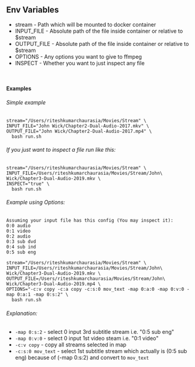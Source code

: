 ## Env Variables
- stream - Path which will be mounted to docker container
- INPUT_FILE - Absolute path of the file inside container or relative to $stream
- OUTPUT_FILE - Absolute path of the file inside container or relative to $stream
- OPTIONS - Any options you want to give to ffmpeg
- INSPECT - Whether you want to just inspect any file
<br />

#### Examples

###### Simple example
```
stream="/Users/riteshkumarchaurasia/Movies/Stream" \
INPUT_FILE="John Wick/Chapter2-Dual-Audio-2017.mkv" \
OUTPUT_FILE="John Wick/Chapter2-Dual-Audio-2017.mp4" \
  bash run.sh
```

###### If you just want to inspect a file run like this:
```
stream="/Users/riteshkumarchaurasia/Movies/Stream" \
INPUT_FILE=/Users/riteshkumarchaurasia/Movies/Stream/John\ Wick/Chapter3-Dual-Audio-2019.mkv \
INSPECT="true" \
  bash run.sh
```

###### Example using Options:
```
Assuming your input file has this config (You may inspect it):
0:0 audio
0:1 video
0:2 audio
0:3 sub dvd
0:4 sub ind
0:5 sub eng

stream="/Users/riteshkumarchaurasia/Movies/Stream" \
INPUT_FILE=/Users/riteshkumarchaurasia/Movies/Stream/John\ Wick/Chapter3-Dual-Audio-2019.mkv \
OUTPUT_FILE=/Users/riteshkumarchaurasia/Movies/Stream/John\ Wick/Chapter3-Dual-Audio-2019.mp4 \
OPTIONS="-c:v copy -c:a copy -c:s:0 mov_text -map 0:a:0 -map 0:v:0 -map 0:a:1 -map 0:s:2" \
  bash run.sh
```

###### Explanation:
- `-map 0:s:2` - select 0 input 3rd subtitle stream i.e. "0:5 sub eng"
- `-map 0:v:0` - select 0 input 1st video steam i.e. "0:1 video"
- `-c:v copy` - copy all streams selected in map
- `-c:s:0 mov_text` - select 1st subtitle stream which actually is (0:5 sub eng) because of (-map 0:s:2) and convert to `mov_text`
